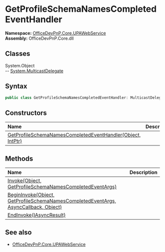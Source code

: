 # GetProfileSchemaNamesCompletedEventHandler
  
**Namespace:** [OfficeDevPnP.Core.UPAWebService](OfficeDevPnP.Core.UPAWebService.md)  
**Assembly:** OfficeDevPnP.Core.dll  
## Classes
System.Object  
-- [System.MulticastDelegate](System.MulticastDelegate.md)
## Syntax
```C#
public class GetProfileSchemaNamesCompletedEventHandler: MulticastDelegate
```
## Constructors
|**Name**|**Description**|
|:-----|:-----|
| [GetProfileSchemaNamesCompletedEventHandler(Object, IntPtr)](GetProfileSchemaNamesCompletedEventHandlerconstructor1details.md) | 
## Methods
|**Name**|**Description**|
|:-----|:-----|
| [Invoke(Object, GetProfileSchemaNamesCompletedEventArgs)](GetProfileSchemaNamesCompletedEventHandlerInvokeObjectGetProfileSchemaNamesCompletedEventArgs.md) | 
| [BeginInvoke(Object, GetProfileSchemaNamesCompletedEventArgs, AsyncCallback, Object)](GetProfileSchemaNamesCompletedEventHandlerBeginInvokeObjectGetProfileSchemaNamesCompletedEventArgsAsyncCallbackObject.md) | 
| [EndInvoke(IAsyncResult)](GetProfileSchemaNamesCompletedEventHandlerEndInvokeIAsyncResult.md) | 
## See also
- [OfficeDevPnP.Core.UPAWebService](OfficeDevPnP.Core.UPAWebService.md)
